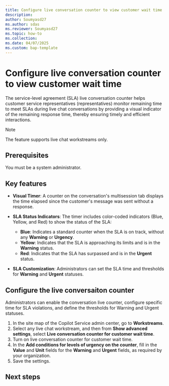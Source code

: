 ```yaml
---
title: Configure live conversation counter to view customer wait time
description: 
author: Soumyasd27
ms.author: sdas
ms.reviewer: Soumyasd27
ms.topic: how-to
ms.collection:
ms.date: 04/07/2025
ms.custom: bap-template
---
```



# Configure live conversation counter to view customer wait time

The service-level agreement (SLA) live conversation counter helps customer service representatives (representatives) monitor remaining time to meet SLAs during live chat conversations by providing a visual indicator of the remaining response time, thereby ensuring timely and efficient interactions.

> [!NOTE]
> The feature supports live chat workstreams only.

## Prerequisites

You must be a system administrator.

## Key features

- **Visual Timer**: A counter on the conversation's multisession tab displays the time elapsed since the customer's message was sent without a response.

- **SLA Status Indicators**: The timer includes color-coded indicators (Blue, Yellow, and Red) to show the status of the SLA: 

    - **Blue**: Indicates a standard counter when the SLA is on track, without any **Warning** or **Urgency**.
    - **Yellow**: Indicates that the SLA is approaching its limits and is in the **Warning** status.
    - **Red**: Indicates that the SLA has surpassed and is in the **Urgent** status. 

- **SLA Customization**: Administrators can set the SLA time and thresholds for **Warning** and **Urgent** statuses. 

## Configure the live conversaiton counter

Administrators can enable the conversation live counter, configure specific time for SLA violations, and define the thresholds for Warning and Urgent statuses.

1. In the site map of the Copilot Service admin center, go to **Workstreams**.
1. Select any live chat workstream, and then from **Show advanced settings**, select **Live conversation counter for customer wait time**.
1. Turn on live conversation counter for customer wait time.
1. In the **Add conditions for levels of urgency on the counter**, fill in the **Value** and **Unit** fields for the **Warning** and **Urgent** fields, as required by your organization.
1. Save the settings.

## Next steps


